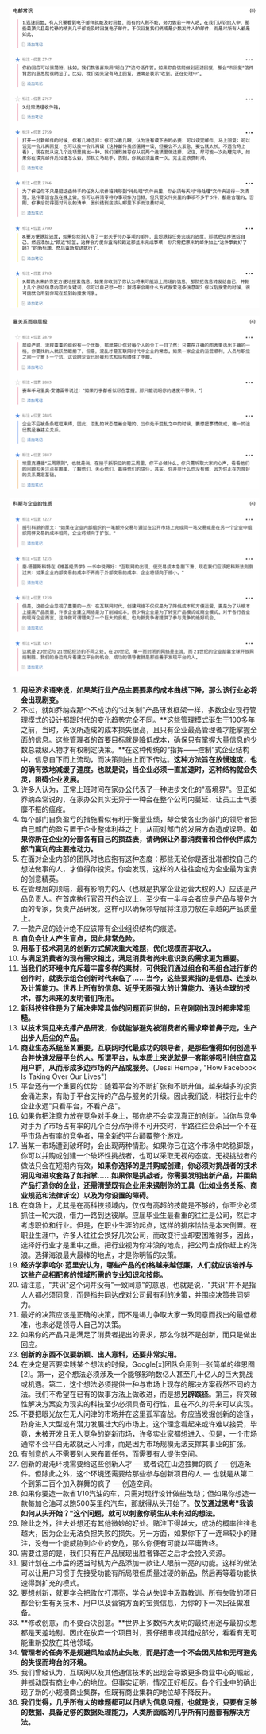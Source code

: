 ![](img/电邮常识.jpeg)

![](img/靠关系而非层级.jpeg)

![](img/科斯与企业的性质.jpeg)

1. **用经济术语来说，如果某行业产品主要要素的成本曲线下降，那么该行业必将会出现剧变。**
1. 不过，就如乔纳森那个不成功的“过关制”产品研发框架一样，多数企业现行管理模式的设计都跟时代的变化趋势完全不同。**这些管理模式诞生于100多年之前，当时，失误所造成的成本损失很高，且只有企业最高管理者才能掌握全面的信息。这些管理者的首要目标就是降低成本，确保只有掌握大量信息的少数总裁级人物才有权制定决策。**在这种传统的“指挥——控制”式企业结构中，信息自下而上流动，而决策则由上而下传达。**这种方法旨在放慢速度，也的确有效地减缓了速度。也就是说，当企业必须一直加速时，这种结构就会失灵，阻碍企业发展。**
1. 许多人认为，正常上班时间在家办公代表了一种进步文化的"高境界"。但正如乔纳森常说的，在家办公其实无异于一种会在整个公司内蔓延、让员工士气萎靡不振的瘟疫。
1. 每个部门自负盈亏的措施看似有利于衡量业绩，却会使各业务部门的领导者把自己部门的盈亏置于企业整体利益之上，从而对部门的发展方向造成误导。**如果你所在企业的分部各有自己的损益表，请确保让外部消费者和合作伙伴成为部门赢利的主要推动力。**
1. 在面对企业内部的团队时也应抱有这种态度：那些无论你是否批准都按自己的想法做事的人，才值得你投资。你会发现，这样的人往往会成为企业最为宝贵的创意精英。
1. 在管理层的顶端，最有影响力的人（也就是执掌企业运营大权的人）应该是产品负责人。在首席执行官召开的会议上，至少有一半与会者应是产品与服务方面的专家，负责产品研发。这样可以确保领导层将注意力放在卓越的产品质量上。
1. 一款产品的设计绝不应该带有企业组织结构的痕迹。
1. **自负会让人产生盲点，因此非常危险。**
1. **用基于技术洞见的创新方式解决重大难题，优化规模而非收入。**
1. **与满足消费者的现有需求相比，满足消费者尚未意识到的需求更为重要。**
1. **当我们的环境中充斥着丰富多样的素材，可供我们通过组合和再组合进行新的创作时，就表示组合创新时代来临了……当今，这些要素指的是信息、连接以及计算能力。世界上所有的信息、近乎无限强大的计算能力、通达全球的技术，都为未来的发明者们所用。**
1. **新科技往往是为了解决非常具体的问题而问世的，且在刚刚出现时都非常粗糙。**
1. **以技术洞见来支撑产品研发，你就能够避免被消费者的需求牵着鼻子走，生产出步人后尘的产品。**
1. **商业生态系统至关重要。互联网时代最成功的领导者，是那些懂得如何创造平台并快速发展平台的人。所谓平台，从本质上来说就是一套能够吸引供应商及用户群，从而形成多边市场的产品或服务。**(Jessi Hempel, "How Facebook Is Taking Over Our Lives")
1. 平台还有一个重要的优势：随着平台的不断扩张和不断升值，越来越多的投资会涌进来，有助于平台支持的产品与服务的升级。因此我们说，科技行业中的企业永远"只看平台，不看产品"。
1. 如果你把注意力放在竞争对手身上，那你绝不会实现真正的创新。当你与竞争对手为了市场占有率的几个百分点争得不可开交时，半路往往会杀出一个不在乎市场占有率的竞争者，用全新的平台颠覆整个游戏。
1. 当某一市场遭到破坏时，会出现两种情形。如果你已在这个市场中站稳脚跟，你可以并购或创建一个破坏性挑战者，也可以采取无视的态度。无视挑战者的做法只会在短期内有效，**如果你选择的是并购或创建，你必须对挑战者的技术洞见和进攻套路了如指掌……如果你是挑战者，你需要发明出新产品，并围绕产品打造你的企业，还需清楚既有企业用来遏制你的工具（比如业务关系、商业规范和法律诉讼）以及为你设置的障碍。**
1. 在商场上，尤其是在高科技领域内，仅仅有高超的技能是不够的，你至少必须抓住一轮大浪，借力一路到达彼岸。应届毕业生最看重的往往是公司，然后才考虑职位和行业。但是，在职业生涯的起点，这样的排序恰恰是本末倒置。在职业生涯中，许多人往往会换好几次公司，而改变行业却要困难得多，因此，选择好行业才是重中之重。把行业视为你冲浪的地点，把公司当成你赶上的海浪。选择海浪最大最棒的地点，才是你明智的决策。
1. **经济学家哈尔·范里安认为，哪些产品的价格越来越低廉，人们就应该培养与这些产品相配套的领域所需的专业知识和技能。**
1. 请注意，"共识"这个词并没有"一致同意"的意思，也就是说，"共识"并不是指人人都必须同意，而是指共同达成对公司最有利的决策，并围绕决策共同努力。
1. 最好的决策应该是正确的决策，而不是竭力争取大家一致同意而找出的最低标准，也未必是领导人自己的决策。
1. 如果你的产品只是满足了消费者提出的需求，那么你就不是创新，而只是做出回应。
1. **创新的东西不仅要新颖、出人意料，还要非常实用。**
1. 在决定是否要实践某个想法的时候，Google[x]团队会用到一张简单的维恩图[2]。第一，这个想法必须涉及一个能够影响数亿人甚至几十亿人的巨大挑战或机遇。第二，这个想法必须提供一种与市场上现存的解决方案截然不同的方法。我们不希望在已有的做事方法上做改进，而是想**另辟蹊径**。第三，将突破性解决方案变为现实的科技至少必须具备可行性，且在不久的将来可以实现。
1. 不要把眼光放在无人问津的市场并在这里孤军奋战。你应当发掘创新的途径，跻身进入大型或有潜力发展壮大的市场上。这个理念看起来或许难以接受，毕竟，未被开发且无人竞争的崭新市场，许多实业家都想进入。但是，一个市场通常不会平白无故就乏人问津，而是因为市场规模无法支撑其事业的扩张。
1. 有创意的人不需要别人来布置任务，而需要有人提供空间。
1. 创新的混沌环境需要给这些创新人才 — 或者说在山边独舞的疯子 — 创造条件。但除此之外，这个环境还需要给那些参与创新项目的人 — 也就是从第二个到第二百个加入群舞的疯子 — 创造空间。
1. 如果你要造一款省1/10汽油的车，只需对现行设计做些改动；但如果你想造一款每加仑油可以跑500英里的汽车，那就得从头开始了。**仅仅通过思考"我该如何从头开始？"这个问题，就可以刺激你萌生从未有过的想法。**
1. 除此之外，往大处想还有其他微妙的好处。赌注下得越大，成功的概率往往也越大，因为企业无法负担失败的损失。另一方面，如果你下了一连串较小的赌注，没有一个能威胁到企业的安危，那么你便有可能以平庸告终。
1. 需要注意的是，我们只有在产品展现出胜者锋芒之后才会投入资源。
1. 要计划在上市后的适当时机为产品添加一款让人眼前一亮的功能。这样的做法可以让用户习惯于先接受功能有所局限但质量过硬的新品，然后再等着功能快速得到扩充的模式。
1. 要想创新，就要学会把败仗打漂亮，学会从失误中汲取教训。所有失败的项目都会衍生有关技术、用户以及营销方面的宝贵信息，为你的下一次出征做准备。
1. **修改创意，而不要否决创意。**世界上多数伟大发明的最终用途与最初设想都是天差地别。因此在放弃一个项目时，要仔细审视其组成部分，看看有无可能重新投放在其他领域。
1. **管理者的任务不是规避风险或防止失败，而是打造一个不会因风险和无可避免的失误而垮台的环境。**
1. 我们曾经认为，互联网以及其他通信技术的出现会导致更多商业中心的崛起，并撼动既有商业中心的地位。但事实证明，情况正好相反。各个行业中的确出现了新的小规模商业集群，但既有商业集群的地位却不降反升。
1. **我们觉得，几乎所有大的难题都可以归结为信息问题，也就是说，只要有足够的数据、具备足够的数据处理能力，人类所面临的几乎所有问题都有解决方法。**
